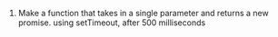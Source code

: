 1. Make a function that takes in a single parameter and returns a new promise. using setTimeout, after 500 milliseconds